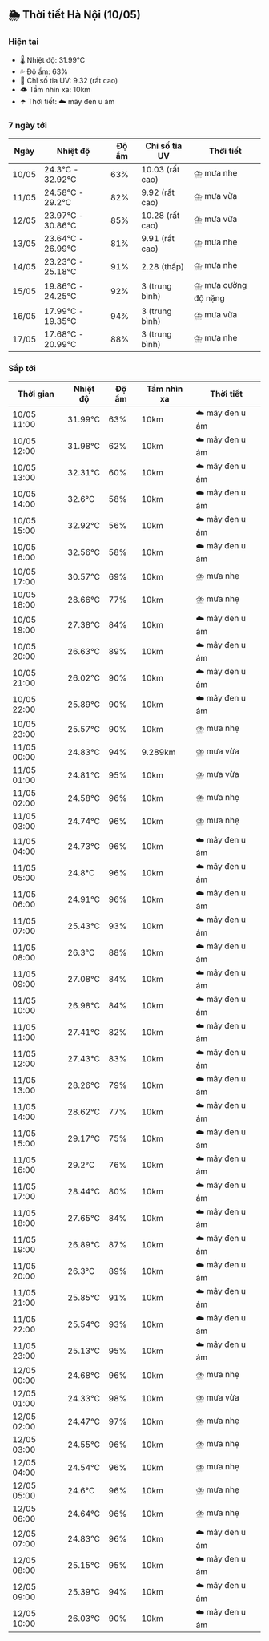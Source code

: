 ## 🌦️ Thời tiết Hà Nội (10/05)

### Hiện tại

- 🌡️ Nhiệt độ: 31.99℃
- 💦 Độ ẩm: 63%
- 🌟 Chỉ số tia UV: 9.32 (rất cao)
- 👁️ Tầm nhìn xa: 10km
- ☂️ Thời tiết: ☁️ mây đen u ám

### 7 ngày tới

| Ngày | Nhiệt độ | Độ ẩm | Chỉ số tia UV | Thời tiết |
| --- | --- | --- | --- | --- |
| 10/05 | 24.3℃ - 32.92℃ | 63% | 10.03 (rất cao) | ⛈️ mưa nhẹ |
| 11/05 | 24.58℃ - 29.2℃ | 82% | 9.92 (rất cao) | ⛈️ mưa vừa |
| 12/05 | 23.97℃ - 30.86℃ | 85% | 10.28 (rất cao) | ⛈️ mưa vừa |
| 13/05 | 23.64℃ - 26.99℃ | 81% | 9.91 (rất cao) | ⛈️ mưa nhẹ |
| 14/05 | 23.23℃ - 25.18℃ | 91% | 2.28 (thấp) | ⛈️ mưa nhẹ |
| 15/05 | 19.86℃ - 24.25℃ | 92% | 3 (trung bình) | ⛈️ mưa cường độ nặng |
| 16/05 | 17.99℃ - 19.35℃ | 94% | 3 (trung bình) | ⛈️ mưa vừa |
| 17/05 | 17.68℃ - 20.99℃ | 88% | 3 (trung bình) | ⛈️ mưa nhẹ |

### Sắp tới

| Thời gian | Nhiệt độ | Độ ẩm | Tầm nhìn xa | Thời tiết |
| --- | --- | --- | --- | --- |
| 10/05 11:00 | 31.99℃ | 63% | 10km | ☁️ mây đen u ám |
| 10/05 12:00 | 31.98℃ | 62% | 10km | ☁️ mây đen u ám |
| 10/05 13:00 | 32.31℃ | 60% | 10km | ☁️ mây đen u ám |
| 10/05 14:00 | 32.6℃ | 58% | 10km | ☁️ mây đen u ám |
| 10/05 15:00 | 32.92℃ | 56% | 10km | ☁️ mây đen u ám |
| 10/05 16:00 | 32.56℃ | 58% | 10km | ☁️ mây đen u ám |
| 10/05 17:00 | 30.57℃ | 69% | 10km | ⛈️ mưa nhẹ |
| 10/05 18:00 | 28.66℃ | 77% | 10km | ⛈️ mưa nhẹ |
| 10/05 19:00 | 27.38℃ | 84% | 10km | ☁️ mây đen u ám |
| 10/05 20:00 | 26.63℃ | 89% | 10km | ☁️ mây đen u ám |
| 10/05 21:00 | 26.02℃ | 90% | 10km | ☁️ mây đen u ám |
| 10/05 22:00 | 25.89℃ | 90% | 10km | ☁️ mây đen u ám |
| 10/05 23:00 | 25.57℃ | 90% | 10km | ⛈️ mưa nhẹ |
| 11/05 00:00 | 24.83℃ | 94% | 9.289km | ⛈️ mưa vừa |
| 11/05 01:00 | 24.81℃ | 95% | 10km | ⛈️ mưa vừa |
| 11/05 02:00 | 24.58℃ | 96% | 10km | ⛈️ mưa nhẹ |
| 11/05 03:00 | 24.74℃ | 96% | 10km | ⛈️ mưa nhẹ |
| 11/05 04:00 | 24.73℃ | 96% | 10km | ☁️ mây đen u ám |
| 11/05 05:00 | 24.8℃ | 96% | 10km | ☁️ mây đen u ám |
| 11/05 06:00 | 24.91℃ | 96% | 10km | ☁️ mây đen u ám |
| 11/05 07:00 | 25.43℃ | 93% | 10km | ☁️ mây đen u ám |
| 11/05 08:00 | 26.3℃ | 88% | 10km | ☁️ mây đen u ám |
| 11/05 09:00 | 27.08℃ | 84% | 10km | ☁️ mây đen u ám |
| 11/05 10:00 | 26.98℃ | 84% | 10km | ☁️ mây đen u ám |
| 11/05 11:00 | 27.41℃ | 82% | 10km | ☁️ mây đen u ám |
| 11/05 12:00 | 27.43℃ | 83% | 10km | ☁️ mây đen u ám |
| 11/05 13:00 | 28.26℃ | 79% | 10km | ☁️ mây đen u ám |
| 11/05 14:00 | 28.62℃ | 77% | 10km | ☁️ mây đen u ám |
| 11/05 15:00 | 29.17℃ | 75% | 10km | ☁️ mây đen u ám |
| 11/05 16:00 | 29.2℃ | 76% | 10km | ☁️ mây đen u ám |
| 11/05 17:00 | 28.44℃ | 80% | 10km | ☁️ mây đen u ám |
| 11/05 18:00 | 27.65℃ | 84% | 10km | ☁️ mây đen u ám |
| 11/05 19:00 | 26.89℃ | 87% | 10km | ☁️ mây đen u ám |
| 11/05 20:00 | 26.3℃ | 89% | 10km | ☁️ mây đen u ám |
| 11/05 21:00 | 25.85℃ | 91% | 10km | ☁️ mây đen u ám |
| 11/05 22:00 | 25.54℃ | 93% | 10km | ☁️ mây đen u ám |
| 11/05 23:00 | 25.13℃ | 95% | 10km | ☁️ mây đen u ám |
| 12/05 00:00 | 24.68℃ | 96% | 10km | ⛈️ mưa nhẹ |
| 12/05 01:00 | 24.33℃ | 98% | 10km | ⛈️ mưa vừa |
| 12/05 02:00 | 24.47℃ | 97% | 10km | ⛈️ mưa nhẹ |
| 12/05 03:00 | 24.55℃ | 96% | 10km | ⛈️ mưa nhẹ |
| 12/05 04:00 | 24.54℃ | 96% | 10km | ⛈️ mưa nhẹ |
| 12/05 05:00 | 24.6℃ | 96% | 10km | ⛈️ mưa nhẹ |
| 12/05 06:00 | 24.64℃ | 96% | 10km | ⛈️ mưa nhẹ |
| 12/05 07:00 | 24.83℃ | 96% | 10km | ☁️ mây đen u ám |
| 12/05 08:00 | 25.15℃ | 95% | 10km | ☁️ mây đen u ám |
| 12/05 09:00 | 25.39℃ | 94% | 10km | ☁️ mây đen u ám |
| 12/05 10:00 | 26.03℃ | 90% | 10km | ☁️ mây đen u ám |
